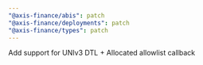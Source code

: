 ```yaml
---
"@axis-finance/abis": patch
"@axis-finance/deployments": patch
"@axis-finance/types": patch
---
```


Add support for UNIv3 DTL + Allocated allowlist callback
